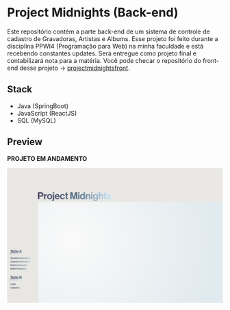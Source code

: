 # Project Midnights (Back-end)

Este repositório contém a parte back-end de um sistema de controle de cadastro de Gravadoras, Artistas e Albums. Esse projeto foi feito durante a disciplina PPWI4 (Programação para Web) na minha faculdade e está recebendo constantes updates. Será entregue como projeto final e contabilizará nota para a matéria. Você pode checar o repositório do front-end desse projeto -> [projectmidnightsfront](github.com/jonathabot/projectmidnightsfront).

## Stack

- Java (SpringBoot)
- JavaScript (ReactJS)
- SQL (MySQL)

## Preview

**PROJETO EM ANDAMENTO**

![preview](preview.png)
